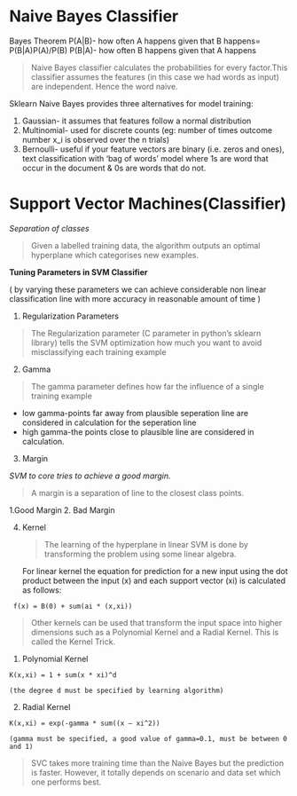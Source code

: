 # Naive Bayes Classifier

Bayes Theorem
P(A|B)-  how often A happens given that B happens= P(B|A)P(A)/P(B)
P(B|A)-  how often B happens given that A happens

> Naive Bayes classifier calculates the probabilities for every factor.This classifier assumes the features (in this case we had words as input) are independent. Hence the word naive.

Sklearn Naive Bayes provides three alternatives for model training:
1. Gaussian- it assumes that features follow a normal distribution
2. Multinomial- used for discrete counts (eg: number of times outcome number x_i is observed over the n trials)
3. Bernoulli- useful if your feature vectors are binary (i.e. zeros and ones), text classification with ‘bag of words’ model where 1s are word that occur in the document & 0s are words that do not.
 
# Support Vector Machines(Classifier)

*Separation of classes*

> Given a labelled training data, the algorithm outputs an optimal hyperplane which categorises new examples.

**Tuning Parameters in SVM Classifier**

( by varying these parameters we can achieve considerable non linear classification line with more accuracy in reasonable amount of time )

1. Regularization Parameters

  > The Regularization parameter (C parameter in python’s sklearn library) tells the SVM optimization how much you want to avoid misclassifying each training example

2. Gamma

  > The gamma parameter defines how far the influence of a single training example
  * low gamma-points far away from plausible seperation line are considered in calculation for the seperation line
  * high gamma-the points close to plausible line are considered in calculation.


3. Margin

  *SVM to core tries to achieve a good margin.*

   > A margin is a separation of line to the closest class points.

   1.Good Margin 2. Bad Margin

4. Kernel

   > The learning of the hyperplane in linear SVM is done by transforming the problem using some linear algebra. 

   For linear kernel the equation for prediction for a new input using the dot product between the input (x) and each support vector (xi) is calculated as follows:

  ` f(x) = B(0) + sum(ai * (x,xi))` 

  > Other kernels can be used that transform the input space into higher dimensions such as a Polynomial Kernel and a Radial Kernel. This is called the Kernel Trick.

  1. Polynomial Kernel

    K(x,xi) = 1 + sum(x * xi)^d

    (the degree d must be specified by learning algorithm)

  2. Radial Kernel

    K(x,xi) = exp(-gamma * sum((x – xi^2))

    (gamma must be specified, a good value of gamma=0.1, must be between 0 and 1)
    
 > SVC takes more training time than the Naive Bayes but the prediction is faster. However, it totally depends on scenario and data set which one performs best.
 
 
